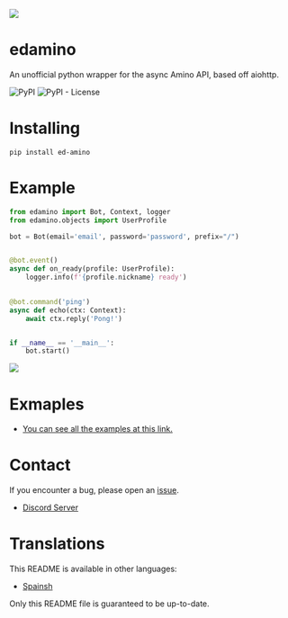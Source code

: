 ![](https://media.discordapp.net/attachments/807254355127566357/947572597481152582/PicsArt_02-27-10.13.56.png?width=863&height=288)

# edamino
An unofficial python wrapper for the async Amino API, based off aiohttp.


![PyPI](https://img.shields.io/pypi/v/ed-amino.svg?style=flat-square)
![PyPI - License](https://img.shields.io/pypi/l/ed-amino.svg?style=flat-square)


# Installing
```
pip install ed-amino
```

# Example
```py
from edamino import Bot, Context, logger
from edamino.objects import UserProfile

bot = Bot(email='email', password='password', prefix="/")


@bot.event()
async def on_ready(profile: UserProfile):
    logger.info(f'{profile.nickname} ready')
    

@bot.command('ping')
async def echo(ctx: Context):
    await ctx.reply('Pong!')


if __name__ == '__main__':
    bot.start()
```



![](https://media.discordapp.net/attachments/868188677602422804/931159730393591870/anim.gif)

# Exmaples

 - [You can see all the examples at this link.](https://github.com/SvytDola/edamino/blob/master/docs/docs.md)


# Contact

If you encounter a bug, please open an [issue].

[issue]: https://github.com/SvytDola/edamino/issues

- [Discord Server](https://discord.gg/SfzWs5djpT)


# Translations

This README is available in other languages:

- [Spainsh](https://github.com/drevenzz/DocsEdAminoSpanish)

Only this README file is guaranteed to be up-to-date.
